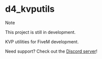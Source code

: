 # d4_kvputils

> [!NOTE]
> This project is still in development.

KVP utilities for FiveM development.

Need support? Check out the [Discord server](https://discord.gg/rdjpS2K8hC)!

